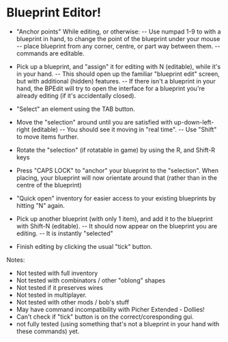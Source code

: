 # Blueprint Editor!

 - "Anchor points" While editing, or otherwise:
  -- Use numpad 1-9 to with a blueprint in hand, to change the point of the blueprint under your mouse
  -- place blueprint from any corner, centre, or part way between them.
  -- commands are editable.

 - Pick up a blueprint, and "assign" it for editing with N (editable), while it's in your hand. 
  -- This should open up the familiar "blueprint edit" screen, but with additional (hidden) features.
  -- If there isn't a blueprint in your hand, the BPEdit will try to open the interface for a 
    blueprint you're already editing (if it's accidentally closed).

 - "Select" an element using the TAB button.

 - Move the "selection" around until you are satisfied with up-down-left-right (editable)
  -- You should see it moving in "real time".
  -- Use "Shift" to move items further.
  
 - Rotate the "selection" (if rotatable in game) by using the R, and Shift-R keys
  
 - Press "CAPS LOCK" to "anchor" your blueprint to the "selection". When placing, your blueprint
    will now orientate around that (rather than in the centre of the blueprint)

 - "Quick open" inventory for easier access to your existing blueprints by hitting "N" again.
  
 - Pick up another blueprint (with only 1 item), and add it to the blueprint with Shift-N (editable). 
  -- It should now appear on the blueprint you are editing.
  -- It is instantly "selected"

 - Finish editing by clicking the usual "tick" button.

Notes: 
 - Not tested with full inventory
 - Not tested with combinators / other "oblong" shapes
 - Not tested if it preserves wires
 - Not tested in multiplayer.
 - Not tested with other mods / bob's stuff
 - May have command incompatibility with Picher Extended - Dollies!
 - Can't check if "tick" button is on the correct/coresponding gui.
 - not fully tested (using something that's not a blueprint in your hand with these commands) yet.